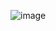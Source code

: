 ![image](https://github.com/royR123/Js-Calculator/assets/108359792/e535dc3a-636f-45f7-8685-83b73161ff75)

